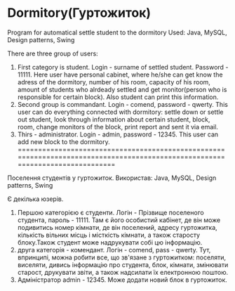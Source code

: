 Dormitory(Гуртожиток)
==============================================================================================================================
Program for automatical settle student to the dormitory
Used: Java, MySQL, Design patterns, Swing

There are three group of users:
  1) First category is student. Login - surname of settled student. Password - 11111. Here user have personal cabinet, where he/she can get know the adress of the dormitory, number of his room, capacity of his room, amount of students who alrdeady settled
and get monitor(person who is responsible for certain block). Also student can print this information.
  2) Second group is commandant. Login - comend, password - qwerty. This user can do everything connected with dormitory: settle down or settle out student, look through information about certain student, block, room, change monitors of the block, print report and sent it via email. 
  3) Thirs - administrator. Login - admin, password - 12345. This user can add new block to the dormitory.
==============================================================================================================================

Поселення студентів у гуртожиток. 
Використав: Java, MySQL, Design patterns, Swing

Є декілька юзерів. 
1) Першою категорією є студенти. Логін - Прізвище поселеного студента, пароль - 11111. Там є його особистий кабінет,
де він може подивитись номер кімнати, де він поселений, адресу гуртожитка, кількість вільних місць і місткість кімнати, а також
старосту блоку.Також студент може надрукувати собі цю інформацію.
2) друга категорія - комендант. Логін - comend, pass - qwerty. Тут, впринципі, можна робити все, що зв'язане з гуртожитком: поселяти, виселяти, дивись інформацію про студента, блок, кімнати, змінювати старост, друкувати звіти, а також надсилати їх електронною поштою.
3) Адміністратор admin - 12345. Може додати новий блок в гуртожиток.
